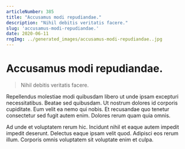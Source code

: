 ```yaml
---
articleNumber: 385
title: "Accusamus modi repudiandae."
description: "Nihil debitis veritatis facere."
slug: 'accusamus-modi-repudiandae.'
date: 2020-06-11
rngImg: ../generated_images/accusamus-modi-repudiandae..jpg
---
```


# Accusamus modi repudiandae.

> Nihil debitis veritatis facere.

Repellendus molestiae modi quibusdam libero ut unde ipsam excepturi necessitatibus. Beatae sed quibusdam. Ut nostrum dolores id corporis cupiditate. Eum velit ea nemo qui nobis. Et recusandae quo tenetur consectetur sed fugit autem enim. Dolores rerum quam quia omnis.
 Ad unde et voluptatem rerum hic. Incidunt nihil et eaque autem impedit impedit deserunt. Delectus eaque ipsam velit quod. Adipisci eos rerum illum. Corporis omnis voluptatem sit voluptate enim et culpa.
